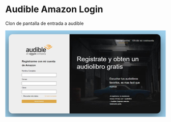 # Audible Amazon Login

Clon de pantalla de entrada a audible

![alt text](https://raw.githubusercontent.com/soypepe/angular_front/master/audible.JPG)
